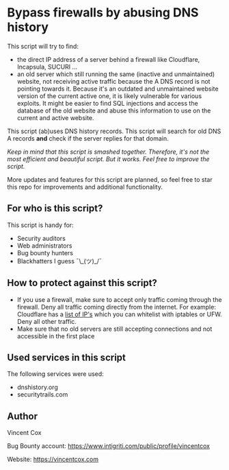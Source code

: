 # Bypass firewalls by abusing DNS history
This script will try to find:
- the direct IP address of a server behind a firewall like Cloudflare, Incapsula, SUCURI ...
- an old server which still running the same (inactive and unmaintained) website, not receiving active traffic because the A DNS record is not pointing towards it. Because it's an outdated and unmaintained website version of the current active one, it is likely vulnerable for various exploits. It might be easier to find SQL injections and access the database of the old website and abuse this information to use on the current and active website. 


This script (ab)uses DNS history records. This script will search for old DNS A records **and** check if the server replies for that domain. 

_Keep in mind that this script is smashed together. Therefore, it's not the most efficient and beautiful script. But it works. Feel free to improve the script._

More updates and features for this script are planned, so feel free to star this repo for improvements and additional functionality.

## For who is this script?
This script is handy for:
- Security auditors
- Web administrators
- Bug bounty hunters
- Blackhatters I guess ¯\\\_(ツ)\_/¯

## How to protect against this script?
- If you use a firewall, make sure to accept only traffic coming through the firewall. Deny all traffic coming directly from the internet. For example: Cloudflare has a [list of IP's](https://www.cloudflare.com/ips/) which you can whitelist with iptables or UFW. Deny all other traffic. 
- Make sure that no old servers are still accepting connections and not accessible in the first place

## Used services in this script
The following services were used:
- dnshistory.org
- securitytrails.com

## Author
Vincent Cox

Bug Bounty account: https://www.intigriti.com/public/profile/vincentcox

Website: https://vincentcox.com
